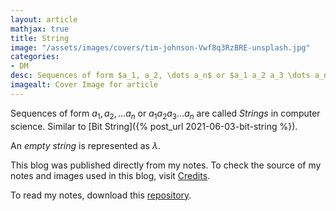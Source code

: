 ```yaml
---
layout: article
mathjax: true
title: String
image: "/assets/images/covers/tim-johnson-Vwf8q3RzBRE-unsplash.jpg"
categories:
- DM
desc: Sequences of form $a_1, a_2, \dots a_n$ or $a_1 a_2 a_3 \dots a_n$ are called Strings in computer science. Similar to Bit String. 
imagealt: Cover Image for article
---
```


Sequences of form $a_1, a_2, \dots a_n$ or $a_1 a_2 a_3 \dots a_n$ are called *Strings* in computer science. Similar to [Bit String]({% post_url 2021-06-03-bit-string %}).

































































































































































































































































































































































































An *empty string* is represented as $\lambda$.

































































































































































































































































































































































































This blog was published directly from my notes.
To check the source of my notes and images used in this blog, visit <a href="/credits.html" target="_blank">Credits</a>.

To read my notes, download this <a href="https://github.com/bovem/CS" target="blank">repository</a>.